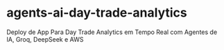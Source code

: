 # agents-ai-day-trade-analytics
Deploy de App Para Day Trade Analytics em Tempo Real com Agentes de IA, Groq, DeepSeek e AWS 
